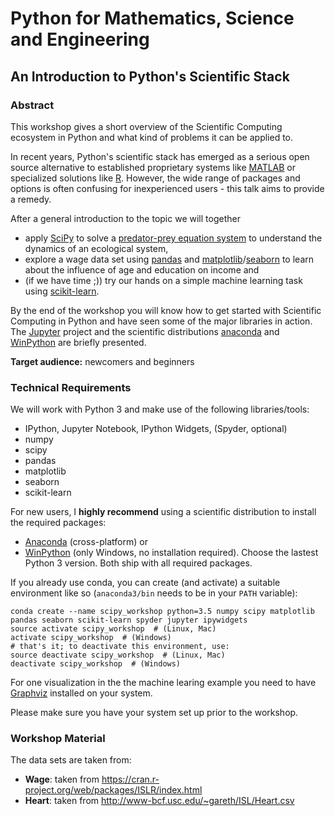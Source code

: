 # Python for Mathematics, Science and Engineering
## An Introduction to Python's Scientific Stack
### Abstract
This workshop gives a short overview of the Scientific Computing ecosystem in 
Python and what kind of problems it can be applied to.

In recent years, Python's scientific stack has emerged as a serious open source 
alternative to established proprietary systems like [MATLAB](http://matlab.com/) 
or specialized solutions like [R](https://www.r-project.org/). However, the wide
 range of packages and options is often confusing for inexperienced users - this
 talk aims to provide a remedy.

After a general introduction to the topic we will together
- apply [SciPy](http://scipy.org/scipylib/index.html) to solve a 
[predator-prey equation system](https://en.wikipedia.org/wiki/Lotka%E2%80%93Volterra_equations) 
to understand the dynamics of an ecological system,
- explore a wage data set using [pandas](http://pandas.pydata.org/) and 
[matplotlib](http://matplotlib.org/)/[seaborn](https://seaborn.github.io/) to 
learn about the influence of age and education on income and
- (if we have time ;)) try our hands on a simple machine learning task using 
[scikit-learn](http://scikit-learn.org/).

By the end of the workshop you will know how to get started with Scientific 
Computing in Python and have seen some of the major libraries in action. The 
[Jupyter](http://jupyter.org/) project and the scientific distributions 
[anaconda](https://www.continuum.io/anaconda-overview) and 
[WinPython](http://winpython.github.io/) are briefly presented.


**Target audience:** newcomers and beginners

### Technical Requirements
We will work with Python 3 and make use of the following libraries/tools:
- IPython, Jupyter Notebook, IPython Widgets, (Spyder, optional)
- numpy
- scipy
- pandas
- matplotlib
- seaborn
- scikit-learn

For new users, I **highly recommend** using a scientific distribution to install 
the required packages:
- [Anaconda](http://continuum.io/downloads) (cross-platform) or
- [WinPython](http://winpython.github.io/) (only Windows, no installation 
required).
Choose the lastest Python 3 version. Both ship with all required packages. 

If you already use conda, you can create (and activate) a suitable environment 
like so (`anaconda3/bin` needs to be in your `PATH` variable):
```
conda create --name scipy_workshop python=3.5 numpy scipy matplotlib pandas seaborn scikit-learn spyder jupyter ipywidgets
source activate scipy_workshop  # (Linux, Mac)
activate scipy_workshop  # (Windows)
# that's it; to deactivate this environment, use:
source deactivate scipy_workshop  # (Linux, Mac)
deactivate scipy_workshop  # (Windows)
```

For one visualization in the the machine learing example you need to have 
[Graphviz](http://www.graphviz.org/) installed on your system.


Please make sure you have your system set up prior to the workshop.


### Workshop Material
The data sets are taken from:
- **Wage**: taken from https://cran.r-project.org/web/packages/ISLR/index.html
- **Heart**: taken from http://www-bcf.usc.edu/~gareth/ISL/Heart.csv

